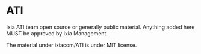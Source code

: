 # ATI
Ixia ATI team open source or generally public material.  Anything added here MUST be approved by Ixia Management.

The material under ixiacom/ATI is under MIT license. 
